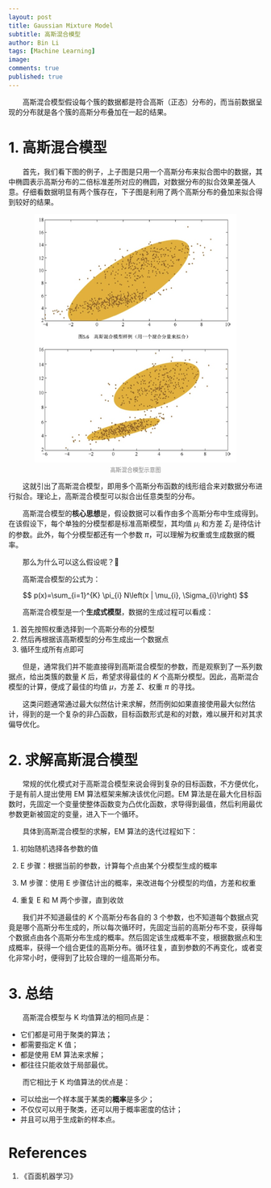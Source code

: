 ```yaml
---
layout: post
title: Gaussian Mixture Model
subtitle: 高斯混合模型
author: Bin Li
tags: [Machine Learning]
image: 
comments: true
published: true
---
```


　　高斯混合模型假设每个簇的数据都是符合高斯（正态）分布的，而当前数据呈现的分布就是各个簇的高斯分布叠加在一起的结果。

# 1. 高斯混合模型
　　首先，我们看下图的例子，上子图是只用一个高斯分布来拟合图中的数据，其中椭圆表示高斯分布的二倍标准差所对应的椭圆，对数据分布的拟合效果差强人意。仔细看数据明显有两个簇存在，下子图是利用了两个高斯分布的叠加来拟合得到较好的结果。

<p align="center">
<img src="/img/media/15620491807297.jpg" width="400">
</p>
<p style="margin-top:-2.5%" align="center">
    <em style="color:#808080;font-style:normal;font-size:80%;">高斯混合模型示意图</em>
</p>

　　这就引出了高斯混合模型，即用多个高斯分布函数的线形组合来对数据分布进行拟合。理论上，高斯混合模型可以拟合出任意类型的分布。

　　高斯混合模型的**核心思想**是，假设数据可以看作由多个高斯分布中生成得到。在该假设下，每个单独的分模型都是标准高斯模型，其均值 $\mu_i$ 和方差 $\Sigma_i$ 是待估计的参数。此外，每个分模型都还有一个参数 $\pi$，可以理解为权重或生成数据的概率。

　　那么为什么可以这么假设呢？🤔

　　高斯混合模型的公式为：

$$
p(x)=\sum_{i=1}^{K} \pi_{i} N\left(x | \mu_{i}, \Sigma_{i}\right)
$$

　　高斯混合模型是一个**生成式模型**，数据的生成过程可以看成：
1. 首先按照权重选择到一个高斯分布的分模型
2. 然后再根据该高斯模型的分布生成出一个数据点
3. 循环生成所有点即可

　　但是，通常我们并不能直接得到高斯混合模型的参数，而是观察到了一系列数据点，给出类簇的数量 $K$ 后，希望求得最佳的 $K$ 个高斯分模型。因此，高斯混合模型的计算，便成了最佳的均值 $\mu$，方差 $\Sigma$、权重 $\pi$ 的寻找。

　　这类问题通常通过最大似然估计来求解，然而例如如果直接使用最大似然估计，得到的是一个复杂的非凸函数，目标函数形式是和的对数，难以展开和对其求偏导优化。

# 2. 求解高斯混合模型
　　常规的优化模式对于高斯混合模型来说会得到复杂的目标函数，不方便优化，于是有前人提出使用 EM 算法框架来解决该优化问题。EM 算法是在最大化目标函数时，先固定一个变量使整体函数变为凸优化函数，求导得到最值，然后利用最优参数更新被固定的变量，进入下一个循环。

　　具体到高斯混合模型的求解，EM 算法的迭代过程如下：

1. 初始随机选择各参数的值

2. E 步骤：根据当前的参数，计算每个点由某个分模型生成的概率

3. M 步骤：使用 E 步骤估计出的概率，来改进每个分模型的均值，方差和权重

4. 重复 E 和 M 两个步骤，直到收敛

　　我们并不知道最佳的 $K$ 个高斯分布各自的 3 个参数，也不知道每个数据点究竟是哪个高斯分布生成的，所以每次循环时，先固定当前的高斯分布不变，获得每个数据点由各个高斯分布生成的概率。然后固定该生成概率不变，根据数据点和生成概率，获得一个组合更佳的高斯分布。循环往复，直到参数的不再变化，或者变化非常小时，便得到了比较合理的一组高斯分布。

# 3. 总结

　　高斯混合模型与 K 均值算法的相同点是：
* 它们都是可用于聚类的算法；
* 都需要指定 K 值；
* 都是使用 EM 算法来求解；
* 都往往只能收敛于局部最优。

　　而它相比于 K 均值算法的优点是：
* 可以给出一个样本属于某类的**概率**是多少；
* 不仅仅可以用于聚类，还可以用于概率密度的估计；
* 并且可以用于生成新的样本点。

# References
1. 《百面机器学习》